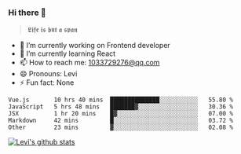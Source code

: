 ### Hi there 👋

> 𝕷𝖎𝖋𝖊 𝖎𝖘 𝖇𝖚𝖙 𝖆 𝖘𝖕𝖆𝖓

- 🔭 I’m currently working on Frontend developer
- 🌱 I’m currently learning React
- 📫 How to reach me: 1033729276@qq.com
- 😄 Pronouns: Levi
- ⚡ Fun fact: None


<!--START_SECTION:waka-->
```text
Vue.js       10 hrs 40 mins  ██████████████░░░░░░░░░░░   55.80 % 
JavaScript   5 hrs 48 mins   ███████▓░░░░░░░░░░░░░░░░░   30.36 % 
JSX          1 hr 20 mins    █▓░░░░░░░░░░░░░░░░░░░░░░░   07.00 % 
Markdown     42 mins         █░░░░░░░░░░░░░░░░░░░░░░░░   03.72 % 
Other        23 mins         ▓░░░░░░░░░░░░░░░░░░░░░░░░   02.08 % 
```
<!--END_SECTION:waka-->


[![Levi's github stats](https://github-readme-stats.vercel.app/api?username=chaossssss)](https://github.com/anuraghazra/github-readme-stats)